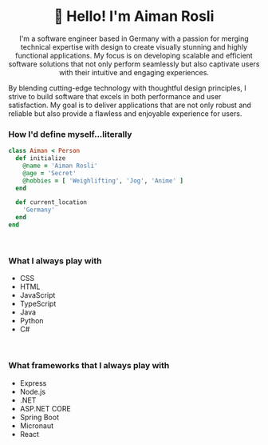 <h1 align="center">👋 Hello! I'm Aiman Rosli</h1>

<p align="center">
I'm a software engineer based in Germany with a passion for merging technical expertise with design to create visually stunning and highly functional applications. My focus is on developing scalable and efficient software solutions that not only perform seamlessly but also captivate users with their intuitive and engaging experiences. 

By blending cutting-edge technology with thoughtful design principles, I strive to build software that excels in both performance and user satisfaction. My goal is to deliver applications that are not only robust and reliable but also provide a flawless and enjoyable experience for users.
</p>

<h3>How I'd define myself...literally</h3>

 ```ruby
 class Aiman < Person
   def initialize
     @name = 'Aiman Rosli'
     @age = 'Secret'
     @hobbies = [ 'Weighlifting', 'Jog', 'Anime' ]
   end

   def current_location
     'Germany'
   end
 end
 ```
 
<br>

### What I always play with
 
- CSS
- HTML
- JavaScript
- TypeScript
- Java
- Python
- C#

<br>

### What frameworks that I always play with

- Express
- Node.js
- .NET
- ASP.NET CORE
- Spring Boot
- Micronaut
- React

<br>
